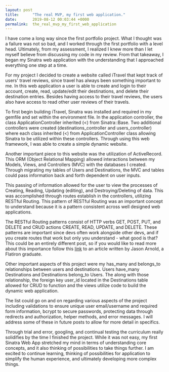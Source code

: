 ```yaml
---
layout: post
title:      "The real MVP, my first web application."
date:       2019-08-12 00:03:44 +0000
permalink:  the_real_mvp_my_first_web_application
---
```



I have come a long way since the first portfolio project. What I thought was a failure was not so bad, and I worked through the first portfolio with a level head. Ultimately, from my assessment, I realized I knew more than I let myself believe from discussing my code in my review. From that takeaway, I began my Sinatra web application with the understanding that I approached everything one step at a time.

For my project I decided to create a website called iTravel that kept track of users' travel reviews, since travel has always been something important to me. In this web application a user is able to create and login to their account, create, read, update/edit their destinations, and delete their destination entries. Besides having access to their travel reviews, the users also have access to read other user reviews of their travels.

To first begin building iTravel, Sinatra was installed and required in my gemfile and set within the environment file. In the application controller, the class ApplicationController inherited (<) from Sinatra::Base. Two additional controllers were created (destinations_controller and users_controller) where each class inherited (<) from ApplicationController class allowing Sinatra to be utilized within these controllers. Through using this web framework, I was able to create a simple dynamic website.

Another important piece to this website was the utilization of ActiveRecord. This ORM (Object Relational Mapping) allowed interactions between my Models, Views, and Controllers (MVC) with the databases I created. Through migrating my tables of Users and Destinations, the MVC and tables could pass information back and forth dependent on user inputs.

This passing of information allowed for the user to view the processes of Creating, Reading, Updating (editing), and Destroying/Deleting of data. This was accomplished through routes establish in the controllers, utilizing RESTful Routing. This pattern of RESTful Routing was an important concept to understand because it is a pattern consistent across well designed web applications.

The RESTful Routing patterns consist of HTTP verbs GET, POST, PUT, and DELETE and CRUD actions CREATE, READ, UPDATE, and DELETE. These patterns are important since devs often work alongside other devs, and if you create routes that work but only you understand - what good is that? This could be an entirely different post, so if you would like to read more about this importance follow this [link](https://medium.com/@thejasonfile/restful-routing-2056f799223e) to an article written by Jason Arnold, a Flatiron graduate.

Other important aspects of this project were my has_many and belongs_to relationships between users and destinations. Users have_many Destinations and Destinations belong_to Users. The along with those relationship, the foreign key user_id located in the Destinations table allowed for CRUD to function and the views utilize code to build the dynamic web application.

The list could go on and on regarding various aspects of the project including validations to ensure unique user email/username and required form information, bcrypt to secure passwords, protecting data through redirects and authorization, helper methods, and error messages. I will address some of these in future posts to allow for more detail in specifics.

Through trial and error, googling, and continual testing the curriculum really solidifies by the time I finished the project. While it was not easy, my first Sinatra Web App stretched my mind in terms of understanding core concepts, and it also thinking of possibilities to take things further. I am excited to continue learning, thinking of possibilities for application to simplify the human experience, and ultimately developing more complex things. 
